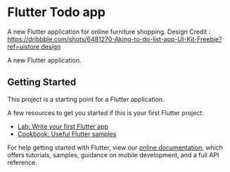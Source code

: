 # Flutter Todo app
A new Flutter application for online furniture shopping. 
Design Credit : https://dribbble.com/shots/6481270-Aking-to-do-list-app-UI-Kit-Freebie?ref=uistore.design


A new Flutter application.

## Getting Started

This project is a starting point for a Flutter application.

A few resources to get you started if this is your first Flutter project:

- [Lab: Write your first Flutter app](https://flutter.dev/docs/get-started/codelab)
- [Cookbook: Useful Flutter samples](https://flutter.dev/docs/cookbook)

For help getting started with Flutter, view our
[online documentation](https://flutter.dev/docs), which offers tutorials,
samples, guidance on mobile development, and a full API reference.
